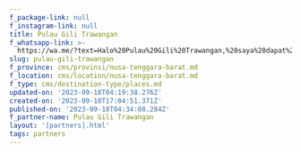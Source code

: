 ```yaml
---
f_package-link: null
f_instagram-link: null
title: Pulau Gili Trawangan
f_whatsapp-link: >-
  https://wa.me/?text=Halo%20Pulau%20Gili%20Trawangan,%20saya%20dapat%20info%20dari%20@loocale.id%20dan%20punya%20pertanyaan
slug: pulau-gili-trawangan
f_province: cms/provinsi/nusa-tenggara-barat.md
f_location: cms/location/nusa-tenggara-barat.md
f_type: cms/destination-type/places.md
updated-on: '2023-09-18T04:19:38.276Z'
created-on: '2023-09-10T17:04:51.371Z'
published-on: '2023-09-18T04:34:08.284Z'
f_partner-name: Pulau Gili Trawangan
layout: '[partners].html'
tags: partners
---
```



